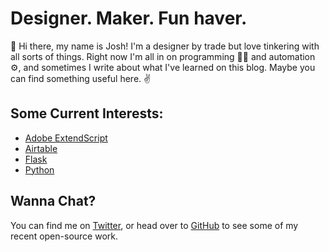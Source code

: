 # Designer. Maker. Fun haver.

👋 Hi there, my name is Josh! I'm a designer by trade but love tinkering with all sorts of things. Right now I'm all in on programming 👨‍💻 and automation ⚙️, and sometimes I write about what I've learned on this blog. Maybe you can find something useful here. ✌️

## Some Current Interests:
- [Adobe ExtendScript](https://extendscript.docsforadobe.dev/introduction/extendscript-overview.html)
- [Airtable](https://airtable.com/)
- [Flask](https://flask.palletsprojects.com/en/2.1.x/)
- [Python](https://www.python.org/)

## Wanna Chat?

You can find me on [Twitter](https://twitter.com/joshbduncan), or head over to [GitHub](https://github.com/joshbduncan) to see some of my recent open-source work.